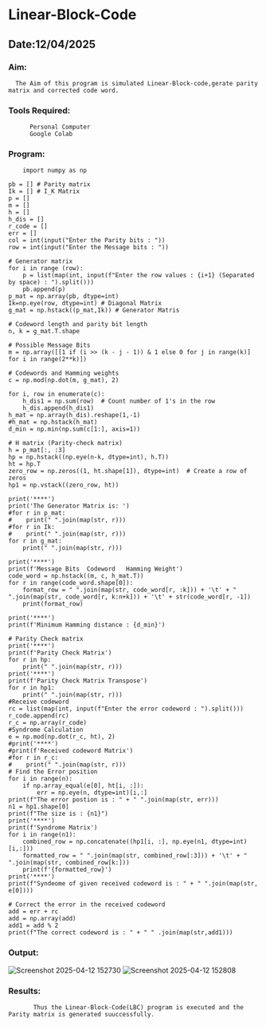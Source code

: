 # Linear-Block-Code
## Date:12/04/2025
### Aim:
      The Aim of this program is simulated Linear-Block-code,gerate parity matrix and corrected code word.
### Tools Required:
          Personal Computer
          Google Colab
### Program:
```
    import numpy as np

pb = [] # Parity matrix
Ik = [] # I_K Matrix
p = []
m = []
h = []
h_dis = []
r_code = []
err = []
col = int(input("Enter the Parity bits : "))
row = int(input("Enter the Message bits : "))

# Generator matrix
for i in range (row):
    p = list(map(int, input(f"Enter the row values : {i+1} (Separated by space) : ").split()))  
    pb.append(p)
p_mat = np.array(pb, dtype=int)
Ik=np.eye(row, dtype=int) # Diagonal Matrix
g_mat = np.hstack((p_mat,Ik)) # Generator Matris

# Codeword length and parity bit length
n, k = g_mat.T.shape

# Possible Message Bits
m = np.array([[1 if (i >> (k - j - 1)) & 1 else 0 for j in range(k)] for i in range(2**k)])

# Codewords and Hamming weights
c = np.mod(np.dot(m, g_mat), 2)

for i, row in enumerate(c):
    h_dis1 = np.sum(row)  # Count number of 1's in the row
    h_dis.append(h_dis1)
h_mat = np.array(h_dis).reshape(1,-1)
#h_mat = np.hstack(h_mat)
d_min = np.min(np.sum(c[1:], axis=1))

# H matrix (Parity-check matrix)
h = p_mat[:, :3]
hp = np.hstack((np.eye(n-k, dtype=int), h.T))
ht = hp.T
zero_row = np.zeros((1, ht.shape[1]), dtype=int)  # Create a row of zeros
hp1 = np.vstack((zero_row, ht))

print('****')
print('The Generator Matrix is: ')
#for r in p_mat: 
#    print(" ".join(map(str, r)))
#for r in Ik: 
#    print(" ".join(map(str, r)))
for r in g_mat: 
    print(" ".join(map(str, r)))

print('****')
print(f'Message Bits  Codeword   Hamming Weight')
code_word = np.hstack((m, c, h_mat.T))
for r in range(code_word.shape[0]):
    format_row = " ".join(map(str, code_word[r, :k])) + '\t' + " ".join(map(str, code_word[r, k:n+k])) + '\t' + str(code_word[r, -1])
    print(format_row)

print('****')
print(f'Minimum Hamming distance : {d_min}')

# Parity Check matrix
print('****')
print(f'Parity Check Matrix')
for r in hp:
    print(" ".join(map(str, r)))
print('****')
print(f'Parity Check Matrix Transpose')
for r in hp1:
    print(" ".join(map(str, r)))
#Receive codeword
rc = list(map(int, input(f"Enter the error codeword : ").split()))  
r_code.append(rc)
r_c = np.array(r_code)
#Syndrome Calculation
e = np.mod(np.dot(r_c, ht), 2)
#print('****')
#print(f'Received codeword Matrix')
#for r in r_c:
#    print(" ".join(map(str, r)))
# Find the Error position
for i in range(n):
    if np.array_equal(e[0], ht[i, :]):
        err = np.eye(n, dtype=int)[i,:]
print(f"The error postion is : " + " ".join(map(str, err)))
n1 = hp1.shape[0]
print(f"The size is : {n1}")
print('****')
print(f'Syndrome Matrix')
for i in range(n1):
    combined_row = np.concatenate((hp1[i, :], np.eye(n1, dtype=int)[i,:]))
    formatted_row = " ".join(map(str, combined_row[:3])) + '\t' + " ".join(map(str, combined_row[k:]))
    print(f'{formatted_row}')
print('****')
print(f"Syndeome of given received codeword is : " + " ".join(map(str, e[0])))

# Correct the error in the received codeword
add = err + rc
add = np.array(add)
add1 = add % 2
print(f"The correct codeword is : " + " " .join(map(str,add1)))
```
### Output:
![Screenshot 2025-04-12 152730](https://github.com/user-attachments/assets/e684501c-6c16-4fdd-a76e-64439d502a57)
![Screenshot 2025-04-12 152808](https://github.com/user-attachments/assets/e0ec20c5-8549-4321-8ba7-029b48e114eb)


   
### Results:
           Thus the Linear-Block-Code(LBC) program is executed and the Parity matrix is generated suuccessfully.
